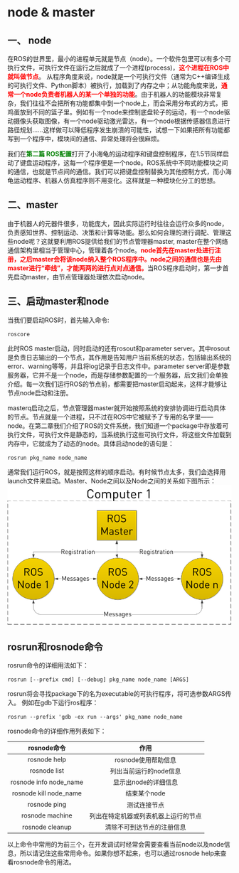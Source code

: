 # node & master

## 一、 node

在ROS的世界里，最小的进程单元就是节点（node）。一个软件包里可以有多个可执行文件，可执行文件在运行之后就成了一个进程(process)，<font color="red">**这个进程在ROS中就叫做节点**</font>。 从程序角度来说，node就是一个可执行文件（通常为C++编译生成的可执行文件、Python脚本）被执行，加载到了内存之中；从功能角度来说，<font color="red">**通常一个node负责者机器人的某一个单独的功能**</font>。由于机器人的功能模块非常复杂，我们往往不会把所有功能都集中到一个node上，而会采用分布式的方式，把鸡蛋放到不同的篮子里。例如有一个node来控制底盘轮子的运动，有一个node驱动摄像头获取图像，有一个node驱动激光雷达，有一个node根据传感器信息进行路径规划……这样做可以降低程序发生崩溃的可能性，试想一下如果把所有功能都写到一个程序中，模块间的通信、异常处理将会很麻烦。

我们在<font color="green">**第二篇 ROS配置**</font>打开了小海龟的运动程序和键盘控制程序，在1.5节同样启动了键盘运动程序，这每一个程序便是一个node。ROS系统中不同功能模块之间的通信，也就是节点间的通信。我们可以把键盘控制替换为其他控制方式，而小海龟运动程序、机器人仿真程序则不用变化。这样就是一种模块化分工的思想。

## 二、master

由于机器人的元器件很多，功能庞大，因此实际运行时往往会运行众多的node，负责感知世界、控制运动、决策和计算等功能。那么如何合理的进行调配、管理这些node呢？这就要利用ROS提供给我们的节点管理器master, master在整个网络通信架构里相当于管理中心，管理着各个node。<font color="red">**node首先在master处进行注册，之后master会将该node纳入整个ROS程序中。node之间的通信也是先由master进行“牵线”，才能两两的进行点对点通信。**</font>当ROS程序启动时，第一步首先启动master，由节点管理器处理依次启动node。

## 三、启动master和node

当我们要启动ROS时，首先输入命令:
```
roscore
```
此时ROS master启动，同时启动的还有rosout和parameter server。其中rosout是负责日志输出的一个节点，其作用是告知用户当前系统的状态，包括输出系统的error、warning等等，并且将log记录于日志文件中。parameter server即是参数服务器，它并不是一个node，而是存储参数配置的一个服务器，后文我们会单独介绍。每一次我们运行ROS的节点前，都需要把master启动起来，这样才能够让节点node启动和注册。

masterq启动之后，节点管理器master就开始按照系统的安排协调进行启动具体的节点。节点就是一个进程，只不过在ROS中它被赋予了专用的名字里——node。在第二章我们介绍了ROS的文件系统，我们知道一个package中存放着可执行文件，可执行文件是静态的，当系统执行这些可执行文件，将这些文件加载到内存中，它就成为了动态的node。具体启动node的语句是：
```
rosrun pkg_name node_name
```
通常我们运行ROS，就是按照这样的顺序启动。有时候节点太多，我们会选择用launch文件来启动。Master、Node之间以及Node之间的关系如下图所示：
![master-node](picture/masterandnode.png)

## rosrun和rosnode命令

rosrun命令的详细用法如下：
```
rosrun [--prefix cmd] [--debug] pkg_name node_name [ARGS]
```
rosrun将会寻找package下的名为executable的可执行程序，将可选参数ARGS传入。 例如在gdb下运行ros程序：
```
rosrun --prefix 'gdb -ex run --args' pkg_name node_name
```
rosnode命令的详细作用列表如下：

rosnode命令	|作用
:---:|:---:
rosnode help | rosnode使用帮助信息
rosnode list	|列出当前运行的node信息
rosnode info node_name	|显示出node的详细信息
rosnode kill node_name|	结束某个node
rosnode ping	|测试连接节点
rosnode machine	|列出在特定机器或列表机器上运行的节点
rosnode cleanup	|清除不可到达节点的注册信息

以上命令中常用的为前三个，在开发调试时经常会需要查看当前node以及node信息，所以请记住这些常用命令。如果你想不起来，也可以通过rosnode help来查看rosnode命令的用法。